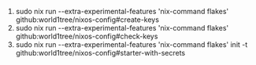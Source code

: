 1. sudo nix run --extra-experimental-features 'nix-command flakes' github:world1tree/nixos-config#create-keys
2. sudo nix run --extra-experimental-features 'nix-command flakes' github:world1tree/nixos-config#check-keys
3. sudo nix run --extra-experimental-features 'nix-command flakes' init -t github:world1tree/nixos-config#starter-with-secrets
